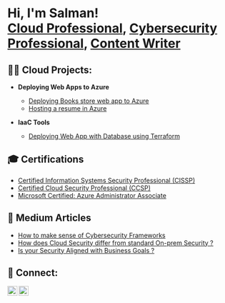 <h1>Hi, I'm Salman! <br/><a href="https://github.com/salman-cissp">Cloud Professional</a>, <a href="https://www.linkedin.com/in/salman-cissp/">Cybersecurity Professional</a>, <a href="https://www.medium.com/@salman-cissp">Content Writer</a></h1>

<h2>👨‍💻 Cloud Projects:</h2>

- <b>Deploying Web Apps to Azure</b>
  - [Deploying Books store web app to Azure](https://github.com/salman-cissp/Deploy.WebApp.to.Azure)
  - [Hosting a resume in Azure](https://github.com/salman-cissp/azure.resume)

- <b>IaaC Tools</b>
  - [Deploying Web App with Database using Terraform](https://github.com/salman-cissp/tf-webapp)



<h2>🎓 Certifications</h2>

- [Certified Information Systems Security Professional (CISSP)](https://www.credly.com/badges/66086275-8c86-4975-8655-70aa267c2d8a/public_url)
- [Certified Cloud Security Professional (CCSP)](https://www.credly.com/badges/a206ad8d-b820-4e09-aea6-53851e8b8295/public_url)
- [Microsoft Certified: Azure Administrator Associate](https://www.credly.com/badges/489834f1-cc20-4e81-9635-04b905ae460d/public_url)


<h2>📝 Medium Articles</h2>

- [How to make sense of Cybersecurity Frameworks](https://medium.com/@salman-cissp/how-to-make-sense-of-cybersecurity-frameworks-a5c84064ee0c)
- [How does Cloud Security differ from standard On-prem Security ?](https://medium.com/@salman-cissp/how-does-cloud-security-differ-from-standard-on-prem-security-6b0a573a3e3f)
- [Is your Security Aligned with Business Goals ?](https://medium.com/@salman-cissp/is-your-security-aligned-with-the-business-goals-7a960698d805)

<h2> 🤳 Connect:</h2>

[<img align="left" alt="Salman | Medium" width="22px" src="https://cdn.jsdelivr.net/npm/simple-icons@v3/icons/medium.svg" />][medium]
[<img align="left" alt="Salman | LinkedIn" width="22px" src="https://cdn.jsdelivr.net/npm/simple-icons@v3/icons/linkedin.svg" />][linkedin]


[medium]: https://www.medium.com/@salman-cissp
[linkedin]: https://linkedin.com/in/salman-cissp
